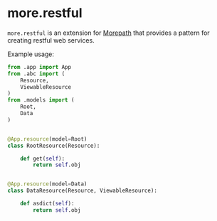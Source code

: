 # more.restful

`more.restful` is an extension for [Morepath](http://morepath.readthedocs.io)
that provides a pattern for creating restful web services.

Example usage:

```python
from .app import App
from .abc import (
    Resource,
    ViewableResource
)
from .models import (
    Root,
    Data
)


@App.resource(model=Root)
class RootResource(Resource):

    def get(self):
        return self.obj


@App.resource(model=Data)
class DataResource(Resource, ViewableResource):

    def asdict(self):
        return self.obj
```
